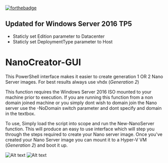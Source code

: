 [![forthebadge](http://forthebadge.com/images/badges/gluten-free.svg)](http://forthebadge.com)

## Updated for Windows Server 2016 TP5

* Staticly set Edition parameter to Datacenter
* Staticly set DeploymentType parameter to Host

# NanoCreator-GUI
This PowerShell interface makes it easier to create generation 1 OR 2 Nano Server images. For best results always use vhdx (*Generation 2*)

This function requires the Windows Server 2016 ISO mounted to your machine prior to execution.
If you are running this function from a non domain joined machine or you simply dont wish to domain join the Nano server use the -NoDomain switch parameter and dont specify and domain in the textbox. 

To use, Simply load the script into scope and run the New-NanoServer function. 
This will produce an easy to use interface which will step you through the steps required to create your Nano server image.
Once you've created your Nano Server image you can mount it to a Hyper-V VM (*Generation 2*) and boot it up.

![Alt text](https://flynnbundy.files.wordpress.com/2015/12/nano1.png "Example")
![Alt text](https://flynnbundy.files.wordpress.com/2015/12/creatingiisserver.png "Example")
